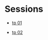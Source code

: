 Sessions
========
- [tp 01](https://classroom.github.com/group-assignment-invitations/c022ff917e7cabc5bd12d1f8231a34b0)

- [tp 02](https://classroom.github.com/group-assignment-invitations/4a027cc3943c3327d9551d5680bb34bf)

